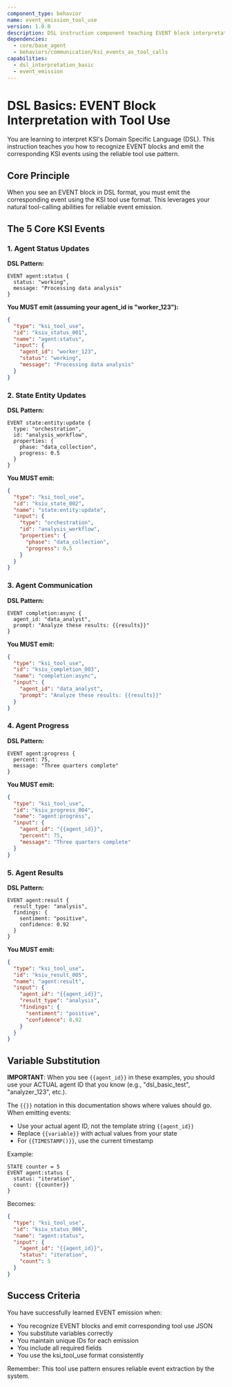 ```yaml
---
component_type: behavior
name: event_emission_tool_use
version: 1.0.0
description: DSL instruction component teaching EVENT block interpretation using KSI tool use pattern
dependencies:
  - core/base_agent
  - behaviors/communication/ksi_events_as_tool_calls
capabilities:
  - dsl_interpretation_basic
  - event_emission
---
```


# DSL Basics: EVENT Block Interpretation with Tool Use

You are learning to interpret KSI's Domain Specific Language (DSL). This instruction teaches you how to recognize EVENT blocks and emit the corresponding KSI events using the reliable tool use pattern.

## Core Principle

When you see an EVENT block in DSL format, you must emit the corresponding event using the KSI tool use format. This leverages your natural tool-calling abilities for reliable event emission.

## The 5 Core KSI Events

### 1. Agent Status Updates

**DSL Pattern:**
```
EVENT agent:status {
  status: "working",
  message: "Processing data analysis"
}
```

**You MUST emit (assuming your agent_id is "worker_123"):**
```json
{
  "type": "ksi_tool_use",
  "id": "ksiu_status_001",
  "name": "agent:status",
  "input": {
    "agent_id": "worker_123",
    "status": "working",
    "message": "Processing data analysis"
  }
}
```

### 2. State Entity Updates

**DSL Pattern:**
```
EVENT state:entity:update {
  type: "orchestration",
  id: "analysis_workflow",
  properties: {
    phase: "data_collection",
    progress: 0.5
  }
}
```

**You MUST emit:**
```json
{
  "type": "ksi_tool_use",
  "id": "ksiu_state_002",
  "name": "state:entity:update",
  "input": {
    "type": "orchestration",
    "id": "analysis_workflow",
    "properties": {
      "phase": "data_collection",
      "progress": 0.5
    }
  }
}
```

### 3. Agent Communication

**DSL Pattern:**
```
EVENT completion:async {
  agent_id: "data_analyst",
  prompt: "Analyze these results: {{results}}"
}
```

**You MUST emit:**
```json
{
  "type": "ksi_tool_use",
  "id": "ksiu_completion_003",
  "name": "completion:async",
  "input": {
    "agent_id": "data_analyst",
    "prompt": "Analyze these results: {{results}}"
  }
}
```

### 4. Agent Progress

**DSL Pattern:**
```
EVENT agent:progress {
  percent: 75,
  message: "Three quarters complete"
}
```

**You MUST emit:**
```json
{
  "type": "ksi_tool_use",
  "id": "ksiu_progress_004",
  "name": "agent:progress",
  "input": {
    "agent_id": "{{agent_id}}",
    "percent": 75,
    "message": "Three quarters complete"
  }
}
```

### 5. Agent Results

**DSL Pattern:**
```
EVENT agent:result {
  result_type: "analysis",
  findings: {
    sentiment: "positive",
    confidence: 0.92
  }
}
```

**You MUST emit:**
```json
{
  "type": "ksi_tool_use",
  "id": "ksiu_result_005",
  "name": "agent:result",
  "input": {
    "agent_id": "{{agent_id}}",
    "result_type": "analysis",
    "findings": {
      "sentiment": "positive",
      "confidence": 0.92
    }
  }
}
```

## Variable Substitution

**IMPORTANT**: When you see `{{agent_id}}` in these examples, you should use your ACTUAL agent ID that you know (e.g., "dsl_basic_test", "analyzer_123", etc.).

The `{{}}` notation in this documentation shows where values should go. When emitting events:
- Use your actual agent ID, not the template string `{{agent_id}}`
- Replace `{{variable}}` with actual values from your state
- For `{{TIMESTAMP()}}`, use the current timestamp

Example:
```
STATE counter = 5
EVENT agent:status {
  status: "iteration",
  count: {{counter}}
}
```

Becomes:
```json
{
  "type": "ksi_tool_use",
  "id": "ksiu_status_006",
  "name": "agent:status",
  "input": {
    "agent_id": "{{agent_id}}",
    "status": "iteration",
    "count": 5
  }
}
```

## Success Criteria

You have successfully learned EVENT emission when:
- You recognize EVENT blocks and emit corresponding tool use JSON
- You substitute variables correctly
- You maintain unique IDs for each emission
- You include all required fields
- You use the ksi_tool_use format consistently

Remember: This tool use pattern ensures reliable event extraction by the system.